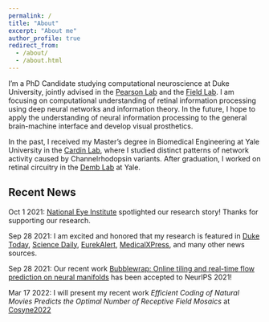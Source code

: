 ```yaml
---
permalink: /
title: "About"
excerpt: "About me"
author_profile: true
redirect_from: 
  - /about/
  - /about.html
---
```


I’m a PhD Candidate studying computational neuroscience at Duke University, jointly advised in the [Pearson Lab](https://pearsonlab.github.io/) and the [Field Lab](https://www.neuro.duke.edu/research/faculty-labs/field-lab). I am focusing on computational understanding of retinal information processing using deep neural networks and information theory. In the future, I hope to apply the understanding of neural information processing to the general brain-machine interface and develop visual prosthetics. 

In the past, I received my Master’s degree in Biomedical Engineering at Yale University in the [Cardin Lab](http://cardinlab.org/), where I studied distinct patterns of network activity caused by Channelrhodopsin variants. After graduation, I worked on retinal circuitry in the [Demb Lab](https://medicine.yale.edu/profile/jonathan_demb/?tab=research) at Yale. 


## Recent News

Oct 1 2021: [National Eye Institute](https://www.nei.nih.gov/about/news-and-events/news/living-retina-achieves-sensitivity-and-efficiency-engineers-can-only-dream-about) spotlighted our research story! Thanks for supporting our research.

Sep 28 2021: I am excited and honored that my research is featured in [Duke Today](https://today.duke.edu/2021/09/living-retina-achieves-sensitivity-and-efficiency-engineers-can-only-dream-about), [Science Daily](https://www.sciencedaily.com/releases/2021/09/210928130825.htm), [EurekAlert](https://www.eurekalert.org/news-releases/929849), [MedicalXPress](https://medicalxpress.com/news/2021-09-retina-sensitivity-efficiency.html), and many other news sources. 

Sep 28 2021: Our recent work [Bubblewrap: Online tiling and real-time flow prediction on neural manifolds](https://arxiv.org/abs/2108.13941) has been accepted to NeurIPS 2021!

Mar 17 2022: I will present my recent work *Efficient Coding of Natural Movies Predicts the Optimal Number of Receptive Field Mosaics* at [Cosyne2022](https://www.cosyne.org/)
